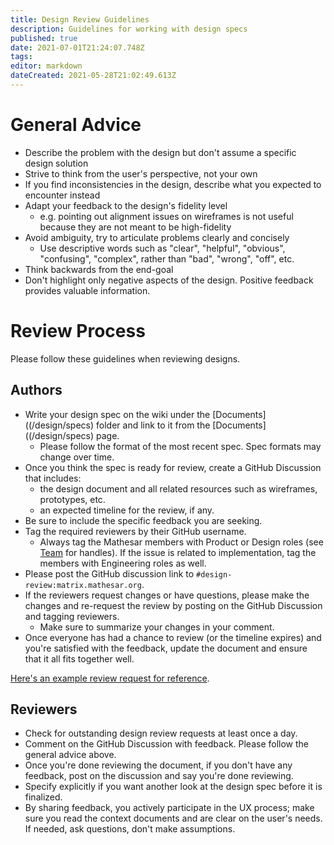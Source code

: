 ```yaml
---
title: Design Review Guidelines
description: Guidelines for working with design specs
published: true
date: 2021-07-01T21:24:07.748Z
tags: 
editor: markdown
dateCreated: 2021-05-28T21:02:49.613Z
---
```


# General Advice
- Describe the problem with the design but don't assume a specific design solution
- Strive to think from the user's perspective, not your own
- If you find inconsistencies in the design, describe what you expected to encounter instead
- Adapt your feedback to the design's fidelity level
    - e.g. pointing out alignment issues on wireframes is not useful because they are not meant to be high-fidelity
- Avoid ambiguity, try to articulate problems clearly and concisely
    - Use descriptive words such as "clear", "helpful", "obvious", "confusing", "complex", rather than "bad", "wrong", "off", etc.
- Think backwards from the end-goal
- Don't highlight only negative aspects of the design. Positive feedback provides valuable information.

# Review Process
Please follow these guidelines when reviewing designs.

## Authors
- Write your design spec on the wiki under the [Documents]((/design/specs) folder and link to it from the [Documents]((/design/specs) page.
  - Please follow the format of the most recent spec. Spec formats may change over time.
- Once you think the spec is ready for review, create a GitHub Discussion that includes:
  - the design document and all related resources such as wireframes, prototypes, etc. 
  - an expected timeline for the review, if any.
- Be sure to include the specific feedback you are seeking.
- Tag the required reviewers by their GitHub username.
  - Always tag the Mathesar members with Product or Design roles (see [Team](/team) for handles). If the issue is related to implementation, tag the members with Engineering roles as well.
- Please post the GitHub discussion link to `#design-review:matrix.mathesar.org`. 
- If the reviewers request changes or have questions, please make the changes and re-request the review by posting on the GitHub Discussion and tagging reviewers.
  - Make sure to summarize your changes in your comment.
- Once everyone has had a chance to review (or the timeline expires) and you're satisfied with the feedback, update the document and ensure that it all fits together well.

[Here's an example review request for reference](https://github.com/centerofci/mathesar/discussions/305).

## Reviewers
- Check for outstanding design review requests at least once a day.
- Comment on the GitHub Discussion with feedback. Please follow the general advice above.
- Once you're done reviewing the document, if you don't have any feedback, post on the discussion and say you're done reviewing.
- Specify explicitly if you want another look at the design spec before it is finalized.
- By sharing feedback, you actively participate in the UX process; make sure you read the context documents and are clear on the user's needs. If needed, ask questions, don't make assumptions.
